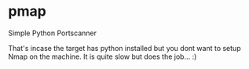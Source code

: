 # pmap
Simple Python Portscanner


That's incase the target has python installed but you dont want to setup Nmap on the machine. It is quite slow but does the job... :)
